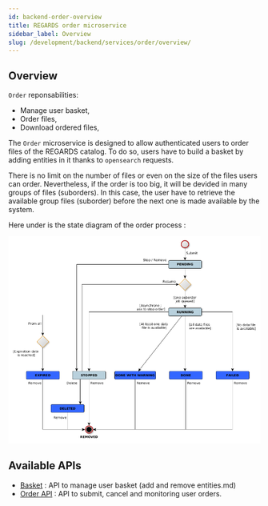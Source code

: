 ```yaml
---
id: backend-order-overview
title: REGARDS order microservice
sidebar_label: Overview
slug: /development/backend/services/order/overview/
---
```



## Overview

`Order` reponsabilities:

* Manage user basket,
* Order files,
* Download ordered files,

 The `Order` microservice is designed to allow authenticated users to order files of the REGARDS catalog. To do so, users have to build a basket by adding entities in it thanks to `opensearch` requests.

 There is no limit on the number of files or even on the size of the files users can order. Nevertheless, if the order is too big, it will be devided in many groups of files (suborders). In this case, the user have to retrieve the available group files (suborder) before the next one is made available by the system.

 Here under is the state diagram of the order process :

 ![](/schemas/order/ord_state_diagram.png)


## Available APIs

 - [Basket](api/basket/) : API to manage user basket (add and remove entities.md)
 - [Order API](order-api-swagger.mdx) : API to submit, cancel and monitoring user orders.
